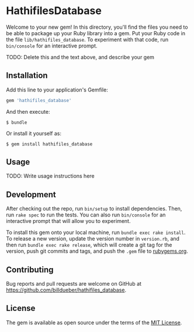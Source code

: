 # HathifilesDatabase

Welcome to your new gem! In this directory, you'll find the files you need to be able to package up your Ruby library into a gem. Put your Ruby code in the file `lib/hathifiles_database`. To experiment with that code, run `bin/console` for an interactive prompt.

TODO: Delete this and the text above, and describe your gem

## Installation

Add this line to your application's Gemfile:

```ruby
gem 'hathifiles_database'
```

And then execute:

    $ bundle

Or install it yourself as:

    $ gem install hathifiles_database

## Usage

TODO: Write usage instructions here

## Development

After checking out the repo, run `bin/setup` to install dependencies. Then, run `rake spec` to run the tests. You can also run `bin/console` for an interactive prompt that will allow you to experiment.

To install this gem onto your local machine, run `bundle exec rake install`. To release a new version, update the version number in `version.rb`, and then run `bundle exec rake release`, which will create a git tag for the version, push git commits and tags, and push the `.gem` file to [rubygems.org](https://rubygems.org).

## Contributing

Bug reports and pull requests are welcome on GitHub at https://github.com/billdueber/hathifiles_database.

## License

The gem is available as open source under the terms of the [MIT License](https://opensource.org/licenses/MIT).

